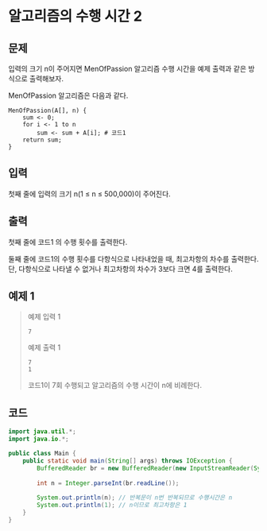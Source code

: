 # 알고리즘의 수행 시간 2

## 문제
입력의 크기 n이 주어지면 MenOfPassion 알고리즘 수행 시간을 예제 출력과 같은 방식으로 출력해보자.

MenOfPassion 알고리즘은 다음과 같다.

```
MenOfPassion(A[], n) {
    sum <- 0;
    for i <- 1 to n
        sum <- sum + A[i]; # 코드1
    return sum;
}
```

## 입력
첫째 줄에 입력의 크기 n(1 ≤ n ≤ 500,000)이 주어진다.

## 출력
첫째 줄에 코드1 의 수행 횟수를 출력한다.

둘째 줄에 코드1의 수행 횟수를 다항식으로 나타내었을 때, 최고차항의 차수를 출력한다. 단, 다항식으로 나타낼 수 없거나 최고차항의 차수가 3보다 크면 4를 출력한다.

## 예제 1

> 예제 입력 1
> ```
> 7
> ```
> 예제 출력 1
> ```
> 7
> 1
> ```
> 코드1이 7회 수행되고 알고리즘의 수행 시간이 n에 비례한다.


## 코드
```java
import java.util.*;
import java.io.*;

public class Main {
    public static void main(String[] args) throws IOException {
	    BufferedReader br = new BufferedReader(new InputStreamReader(System.in));
	    
        int n = Integer.parseInt(br.readLine());
        
        System.out.println(n); // 반복문이 n번 반복되므로 수행시간은 n
        System.out.println(1); // n이므로 최고차항은 1
    }
}
```
